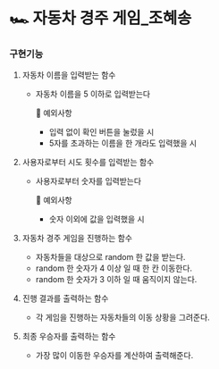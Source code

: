 # 🏎️ 자동차 경주 게임_조혜송

### 구현기능

1. 자동차 이름을 입력받는 함수
    - 자동차 이름을 5 이하로 입력받는다
    
    	:pushpin: 예외사항
        - 입력 없이 확인 버튼을 눌렀을 시
        - 5자를 초과하는 이름을 한 개라도 입력했을 시

2. 사용자로부터 시도 횟수를 입력받는 함수
    - 사용자로부터 숫자를 입력받는다
    	
        :pushpin: 예외사항
        - 숫자 이외에 값을 입력했을 시

3. 자동차 경주 게임을 진행하는 함수
    - 자동차들을 대상으로 random 한 값을 받는다.
    - random 한 숫자가 4 이상 일 때 한 칸 이동한다.
    - random 한 숫자가 3 이하 일 때 움직이지 않는다.

4. 진행 결과를 출력하는 함수
    - 각 게임을 진행하는 자동차들의 이동 상황을 그려준다.

5. 최종 우승자를 출력하는 함수
    - 가장 많이 이동한 우승자를 계산하여 출력해준다.
